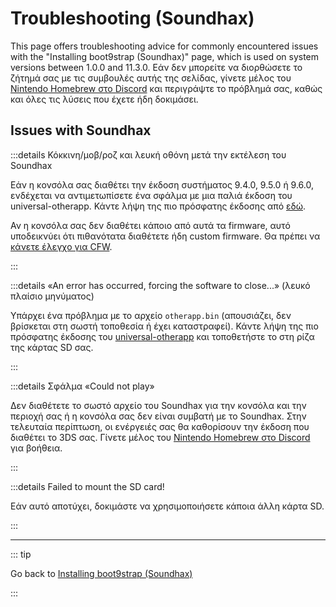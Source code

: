# Troubleshooting (Soundhax)

This page offers troubleshooting advice for commonly encountered issues with the "Installing boot9strap (Soundhax)" page, which is used on system versions between 1.0.0 and 11.3.0. Εάν δεν μπορείτε να διορθώσετε το ζήτημά σας με τις συμβουλές αυτής της σελίδας, γίνετε μέλος του [Nintendo Homebrew στο Discord](https://discord.gg/MWxPgEp) και περιγράψτε το πρόβλημά σας, καθώς και όλες τις λύσεις που έχετε ήδη δοκιμάσει.

## Issues with Soundhax

:::details Κόκκινη/μοβ/ροζ και λευκή οθόνη μετά την εκτέλεση του Soundhax

Εάν η κονσόλα σας διαθέτει την έκδοση συστήματος 9.4.0, 9.5.0 ή 9.6.0, ενδέχεται να αντιμετωπίσετε ένα σφάλμα με μια παλιά έκδοση του universal-otherapp. Κάντε λήψη της πιο πρόσφατης έκδοσης από [εδώ](https://github.com/TuxSH/universal-otherapp/releases/latest).

Αν η κονσόλα σας δεν διαθέτει κάποιο από αυτά τα firmware, αυτό υποδεικνύει ότι πιθανότατα διαθέτετε ήδη custom firmware. Θα πρέπει να [κάνετε έλεγχο για CFW](checking-for-cfw).

:::

:::details «An error has occurred, forcing the software to close...» (λευκό πλαίσιο μηνύματος)

Υπάρχει ένα πρόβλημα με το αρχείο `otherapp.bin` (απουσιάζει, δεν βρίσκεται στη σωστή τοποθεσία ή έχει καταστραφεί). Κάντε λήψη της πιο πρόσφατης έκδοσης του [universal-otherapp](https://github.com/TuxSH/universal-otherapp/releases/latest) και τοποθετήστε το στη ρίζα της κάρτας SD σας.

:::

:::details Σφάλμα «Could not play»

Δεν διαθέτετε το σωστό αρχείο του Soundhax για την κονσόλα και την περιοχή σας ή η κονσόλα σας δεν είναι συμβατή με το Soundhax. Στην τελευταία περίπτωση, οι ενέργειές σας θα καθορίσουν την έκδοση που διαθέτει το 3DS σας. Γίνετε μέλος του [Nintendo Homebrew στο Discord](https://discord.gg/MWxPgEp) για βοήθεια.

:::

:::details Failed to mount the SD card!

Εάν αυτό αποτύχει, δοκιμάστε να χρησιμοποιήσετε κάποια άλλη κάρτα SD.

:::

<!--@include: ./_include/troubleshooting-sb9si-common.md -->

<!--@include: ./_include/troubleshooting-get-help-common.md -->

---

::: tip

Go back to [Installing boot9strap (Soundhax)](installing-boot9strap-\(soundhax\))

:::

<!--@include: ./_include/troubleshooting-return.md -->
